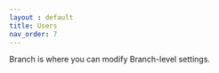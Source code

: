 ```yaml
---
layout : default
title: Users
nav_order: 7
---
```

Branch is where you can modify Branch-level settings.